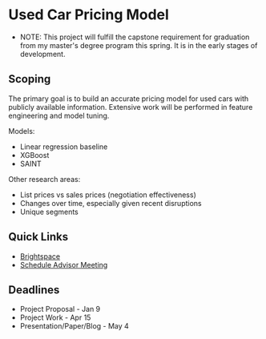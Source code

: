 # Used Car Pricing Model

- NOTE: This project will fulfill the capstone requirement for graduation from my master's degree program this spring. It is in the early stages of development.

## Scoping

The primary goal is to build an accurate pricing model for used cars with publicly available information. Extensive work will be performed in feature engineering and model tuning.

Models:
- Linear regression baseline
- XGBoost
- SAINT

Other research areas:
- List prices vs sales prices (negotiation effectiveness)
- Changes over time, especially given recent disruptions
- Unique segments

## Quick Links
- [Brightspace](https://brightspace.vanderbilt.edu/d2l/home/396809)
- [Schedule Advisor Meeting](https://calendly.com/jesse-blocher/)

## Deadlines
- Project Proposal - Jan 9
- Project Work - Apr 15
- Presentation/Paper/Blog - May 4


